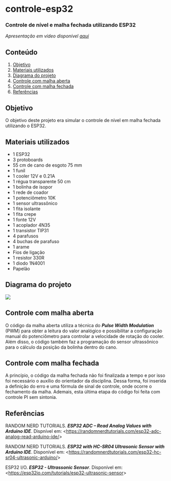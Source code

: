 # controle-esp32

### Controle de nível e malha fechada utilizando ESP32
*Apresentação em vídeo disponível [aqui](https://youtu.be/C1YepbcfvZM)*

## Conteúdo

1. [Objetivo](https://github.com/nairamouras/controle-esp32/blob/main/README.md#objetivo)
2. [Materiais utilizados](https://github.com/nairamouras/controle-esp32/blob/main/README.md#materiais-utilizados)
3. [Diagrama do projeto](https://github.com/nairamouras/controle-esp32/blob/main/README.md#diagrama-do-projeto)
4. [Controle com malha aberta](https://github.com/nairamouras/controle-esp32/blob/main/README.md#controle-com-malha-aberta)
5. [Controle com malha fechada](https://github.com/nairamouras/controle-esp32/blob/main/README.md#controle-com-malha-fechada)
6. [Referências](https://github.com/nairamouras/controle-esp32/blob/main/README.md#refer%C3%AAncias)

## Objetivo

O objetivo deste projeto era simular o controle de nível em malha fechada utilizando o ESP32.

## Materiais utilizados

- 1 ESP32
- 3 protoboards
- 55 cm de cano de esgoto 75 mm
- 1 funil
- 1 cooler 12V e 0.21A
- 1 régua transparente 50 cm
- 1 bolinha de isopor
- 1 rede de coador
- 1 potenciômetro 10K
- 1 sensor ultrassônico
- 1 fita isolante
- 1 fita crepe
- 1 fonte 12V
- 1 acoplador 4N35
- 1 transistor TIP31
- 4 parafusos
- 4 buchas de parafuso
- 1 arame
- Fios de ligação
- 1 resistor 330R
- 1 diodo 1N4001
- Papelão

## Diagrama do projeto

![](https://media.discordapp.net/attachments/948707544208125965/982131393490456646/IMG-20220602-WA0023.jpg?width=586&height=406)

## Controle com malha aberta

O código da malha aberta utiliza a técnica do ***Pulse Width Modulation*** (PWM) para obter a leitura do valor analógico e possibilitar a configuração manual do potenciômetro para controlar a velocidade de rotação do cooler. Além disso, o código também faz a programação do sensor ultrassônico para o cálculo da posição da bolinha dentro do cano.

## Controle com malha fechada

A princípio, o código da malha fechada não foi finalizada a tempo e por isso foi necessário o auxílio do orientador da disciplina. Dessa forma, foi inserida a definição do erro e uma fórmula de sinal de controle, onde ocorre o fechamento da malha. Ademais, esta última etapa do código foi feita com controle PI sem sintonia.

## Referências

RANDOM NERD TUTORIALS. ***ESP32 ADC – Read Analog Values with Arduino IDE***. Dispnível em: <<https://randomnerdtutorials.com/esp32-adc-analog-read-arduino-ide/>>

RANDOM NERD TUTORIALS. ***ESP32 with HC-SR04 Ultrasonic Sensor with Arduino IDE***. Disponível em: <<https://randomnerdtutorials.com/esp32-hc-sr04-ultrasonic-arduino/>>

ESP32 I/O. ***ESP32 - Ultrassonic Sensor***. Disponível em: <<https://esp32io.com/tutorials/esp32-ultrasonic-sensor>>
